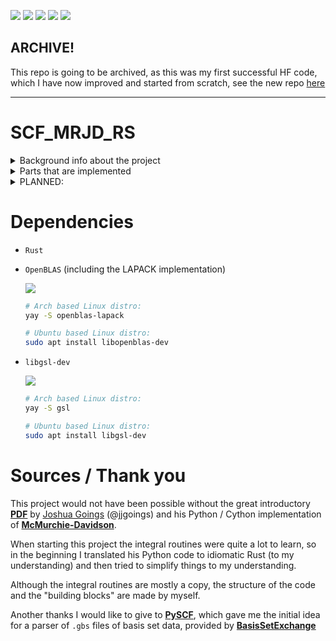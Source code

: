 [![](https://github.com/MartinRJDagleish/SCF_MRJD_RS/actions/workflows/build.yml/badge.svg)](https://github.com/MartinRJDagleish/SCF_MRJD_RS) 
[![](https://www.aschey.tech/tokei/github/MartinRJDagleish/SCF_MRJD_RS)](https://github.com/MartinRJDagleish/SCF_MRJD_RS) 
[![](https://www.aschey.tech/tokei/github/MartinRJDagleish/SCF_MRJD_RS?category=code)](https://github.com/MartinRJDagleish/SCF_MRJD_RS) 
[![](https://www.aschey.tech/tokei/github/MartinRJDagleish/SCF_MRJD_RS?category=comments)](https://github.com/MartinRJDagleish/SCF_MRJD_RS) 
[![](https://www.aschey.tech/tokei/github/MartinRJDagleish/SCF_MRJD_RS?category=files)](https://github.com/MartinRJDagleish/SCF_MRJD_RS) 

ARCHIVE! 
---

This repo is going to be archived, as this was my first successful HF code, which I have now improved and started from scratch, see the new repo [here](github.com/MartinRJDagleish/MolElec-RS)

---


# SCF_MRJD_RS
<details>
<summary> Background info about the project </summary>
This project started out of curiosity to understand the 
fundamentals of Hartree-Fock (HF) calculations. As I only had an "overview" lecture in my 
Bachelor's degree which did not include the necessary details for a broader understanding of the subject, I decided
to combine my interest in Rust and computational chemistry and implement a "simple" HF 
programme.

As a starting point I used the tutorials from the Crawford's group, which can be found
at the following link:
[C++ Programming Tutorial in Chemistry](https://github.com/CrawfordGroup/ProgrammingProjects/)

Although the tutorials are written in C++, I decided to implement the code in Rust. I did also start a C++ version of the code, but I decided to focus on the Rust version.

My Rust implementation is not a direct translation of the C++ code, but I tried to keep the same structure and the same naming conventions. 

The code for the Crawford's group tutorials can be found in `src/Crawford_projects`. I am going to use part of the code from the tutorials to implement the Hartree-Fock SCF algorithm.
</details>


<details>
<summary> Parts that are implemented </summary>

- Molecular integrals ($T_\text{el}, V_\text{eN}, V_\text{NN}, V_\text{ee}$) which are needed for RHF SCF using McMurchie-Davidson algorithm

- Dipole integrals (Mu-Tensor ($3\times N \times N$))

- Bad $N^8$ scaling MP2 (better: $N^5$ soon)

- Basic geometry analysis (Angles, OOP, Dihedrals, Inertia tensor, Analysis of geometry, Rotor classification)
</details>

<details>
<summary> PLANNED:</summary>

- Better geometry analysis (using vdW radii for better classification of which bond distances are necessary + which angles are necessary)

- Transform integrals from cartesian (Hermite) basis functions to pure regular solid harmonics 

</details>

# Dependencies
- `Rust`
-  `OpenBLAS` (including the LAPACK implementation)

    [![](https://img.shields.io/badge/Arch_Linux-1793D1?style=for-the-badge&logo=arch-linux&logoColor=white)](https://aur.archlinux.org/packages/openblas-lapack)
    ```bash
    # Arch based Linux distro:
    yay -S openblas-lapack

    # Ubuntu based Linux distro:
    sudo apt install libopenblas-dev
    ```
- `libgsl-dev` 

    [![](https://img.shields.io/badge/Arch_Linux-1793D1?style=for-the-badge&logo=arch-linux&logoColor=white)](https://archlinux.org/packages/extra/x86_64/gsl/)
    ```bash
    # Arch based Linux distro:
    yay -S gsl

    # Ubuntu based Linux distro:
    sudo apt install libgsl-dev
    ```

# Sources / Thank you
This project would not have been possible without the great introductory **[PDF](https://joshuagoings.com/assets/integrals.pdf)** by [Joshua Goings](https://github.com/jjgoings) (@jjgoings) and his Python / Cython implementation of **[McMurchie-Davidson](https://github.com/jjgoings/McMurchie-Davidson)**. 

When starting this project the integral routines were quite a lot to learn, so in the beginning I translated his Python code to idiomatic Rust (to my understanding) and then tried to simplify things to my understanding. 

Although the integral routines are mostly a copy, the structure of the code and the "building blocks" are made by myself. 

Another thanks I would like to give to **[PySCF](https://github.com/pyscf/pyscf)**, which gave me the initial idea for a parser of `.gbs` files of basis set data, provided by **[BasisSetExchange](https://www.basissetexchange.org)**
